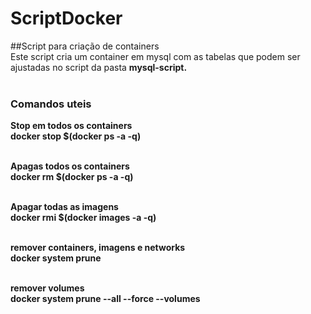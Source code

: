 # ScriptDocker
##Script para criação de containers<br>
Este script cria um container em mysql com as tabelas que podem ser ajustadas no script da pasta <b>mysql-script.<br><br>

### Comandos uteis
Stop em todos os containers<br>
docker stop $(docker ps -a -q)<br><br>

Apagas todos os containers<br>
docker rm $(docker ps -a -q)<br><br>

Apagar todas as imagens<br>
docker rmi $(docker images -a -q)<br><br>

remover containers, imagens e networks<br>
docker system prune<br><br>

remover volumes<br>
docker system prune --all --force --volumes<br><br>
